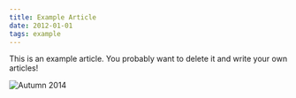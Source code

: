 ```yaml
---
title: Example Article
date: 2012-01-01
tags: example
---
```


This is an example article. You probably want to delete it and write your own articles!

![Autumn 2014](https://unsplash.it/200/200)

